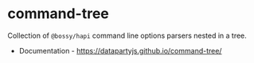# command-tree

Collection of `@bossy/hapi` command line options parsers nested in a tree.

 * Documentation - https://datapartyjs.github.io/command-tree/